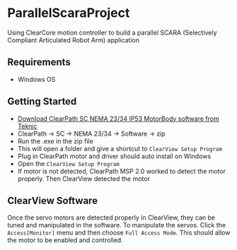 # ParallelScaraProject
Using ClearCore motion controller to build a parallel SCARA (Selectively Compliant Articulated Robot Arm) application

## Requirements
- Windows OS

## Getting Started
- [Download ClearPath SC NEMA 23/34 IP53 MotorBody software from Teknic](https://www.teknic.com/downloads/)
- ClearPath -> SC -> NEMA 23/34 -> Software -> zip
- Run the .exe in the zip file
- This will open a folder and give a shortcut to `ClearView Setup Program`
- Plug in ClearPath motor and driver should auto install on Windows
- Open the `ClearView Setup Program`
- If motor is not detected, ClearPath MSP 2.0 worked to detect the motor properly. Then ClearView detected the motor

## ClearView Software
Once the servo motors are detected properly in ClearView, they can be tuned and manipulated in the software. To manipulate
the servos. Click the `Access[Monitor]` menu and then choose `Full Access Mode`. This should allow the motor to be enabled
and controlled.
